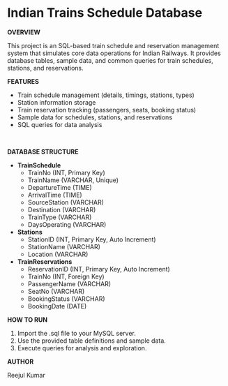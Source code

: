 # Indian Trains Schedule Database
**OVERVIEW** <br>
<p>This project is an SQL-based train schedule and reservation management system that simulates
core data operations for Indian Railways. It provides database tables, sample data, and common
queries for train schedules, stations, and reservations.</p>

**FEATURES**
<ul>
  <li>Train schedule management (details, timings, stations, types) </li>
  <li>Station information storage </li>
  <li>Train reservation tracking (passengers, seats, booking status) </li>
  <li>Sample data for schedules, stations, and reservations </li>
  <li>SQL queries for data analysis </li>
</ul>
<br>

**DATABASE STRUCTURE**
<ul>
  <li><b>TrainSchedule</b>
    <ul>
      <li>TrainNo (INT, Primary Key)</li>
      <li>TrainName (VARCHAR, Unique)</li>
      <li>DepartureTime (TIME)</li>
      <li>ArrivalTime (TIME)</li>
      <li>SourceStation (VARCHAR)</li>
      <li>Destination (VARCHAR)</li>
      <li>TrainType (VARCHAR)</li>
      <li>DaysOperating (VARCHAR)</li>
    </ul>
  </li>
  <li><b>Stations</b>
    <ul>
      <li>StationID (INT, Primary Key, Auto Increment)</li>
      <li>StationName (VARCHAR)</li>
      <li>Location (VARCHAR)</li>
    </ul>  
  </li>
  <li><b>TrainReservations</b>
    <ul>
      <li>ReservationID (INT, Primary Key, Auto Increment)</li>
      <li>TrainNo (INT, Foreign Key)</li>
      <li>PassengerName (VARCHAR)</li>
      <li>SeatNo (VARCHAR)</li>
      <li>BookingStatus (VARCHAR)</li>
      <li>BookingDate (DATE)</li>
    </ul>
  </li>
</ul>

**HOW TO RUN**
<ol>
<li>Import the .sql file to your MySQL server.</li>
<li>Use the provided table definitions and sample data.</li>
<li>Execute queries for analysis and exploration.</li>
</ol>

**AUTHOR**
<p>Reejul Kumar</p>
